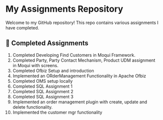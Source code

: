 # My Assignments Repository

Welcome to my GitHub repository! This repo contains various assignments I have completed.

## 📌 Completed Assignments

1. Completed Developing Find Customers in Moqui Framework.
2. Completed Party, Party Contact Mechanism, Product UDM assignment in Moqui with screens.
3. Completed Ofbiz Setup and introduction
4. Implemented an ORderManagement Functionality in Apache Ofbiz
5. Completed OMS setup locally
6. Completed SQL Assignment 1
7. Completed SQL Assignment 2
8. Completed SQL Assignment 3
9. Implemented an order management plugin with create, update and delete functionality.
10. Implemented the customer mgr functionality
